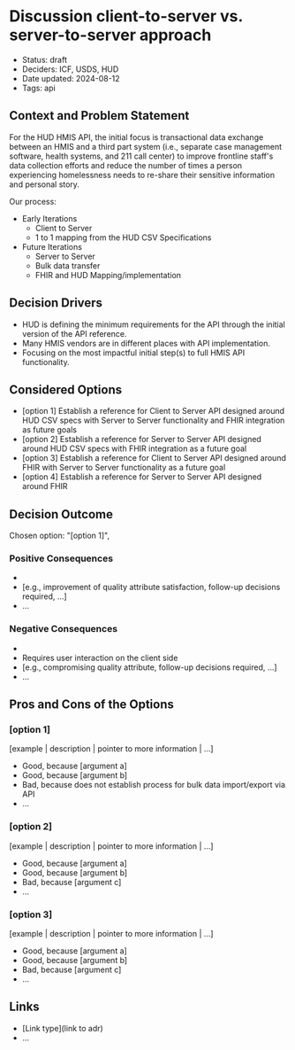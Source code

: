 # Discussion client-to-server vs. server-to-server approach

- Status: draft
- Deciders: ICF, USDS, HUD
- Date updated: 2024-08-12
- Tags: api


## Context and Problem Statement

For the HUD HMIS API, the initial focus is transactional data exchange between an HMIS and a third part system (i.e., separate case management software, health systems, and 211 call center) to improve frontline staff's data collection efforts and reduce the number of times a person experiencing homelessness needs to re-share their sensitive information and personal story.

Our process:
- Early Iterations
  - Client to Server
  - 1 to 1 mapping from the HUD CSV Specifications
- Future Iterations
  - Server to Server
  - Bulk data transfer
  - FHIR and HUD Mapping/implementation

## Decision Drivers <!-- optional -->

- HUD is defining the minimum requirements for the API through the initial version of the API reference.
- Many HMIS vendors are in different places with API implementation.
- Focusing on the most impactful initial step(s) to full HMIS API functionality.

## Considered Options

- [option 1] Establish a reference for Client to Server API designed around HUD CSV specs with Server to Server functionality and FHIR integration as future goals
- [option 2] Establish a reference for Server to Server API designed around HUD CSV specs with FHIR integration as a future goal
- [option 3] Establish a reference for Client to Server API designed around FHIR with Server to Server functionality as a future goal
- [option 4] Establish a reference for Server to Server API designed around FHIR

## Decision Outcome

Chosen option: "[option 1]",  

### Positive Consequences <!-- optional -->

-
- [e.g., improvement of quality attribute satisfaction, follow-up decisions required, …]
- …

### Negative Consequences <!-- optional -->

- 
- Requires user interaction on the client side
- [e.g., compromising quality attribute, follow-up decisions required, …]
- …

## Pros and Cons of the Options <!-- optional -->

### [option 1]

[example | description | pointer to more information | …] <!-- optional -->

- Good, because [argument a]
- Good, because [argument b]
- Bad, because does not establish process for bulk data import/export via API
- … <!-- numbers of pros and cons can vary -->

### [option 2]

[example | description | pointer to more information | …] <!-- optional -->

- Good, because [argument a]
- Good, because [argument b]
- Bad, because [argument c]
- … <!-- numbers of pros and cons can vary -->

### [option 3]

[example | description | pointer to more information | …] <!-- optional -->

- Good, because [argument a]
- Good, because [argument b]
- Bad, because [argument c]
- … <!-- numbers of pros and cons can vary -->

## Links <!-- optional -->

- [Link type](link to adr) <!-- example: Refined by [xxx](yyyymmdd-xxx.md) -->
- … <!-- numbers of links can vary -->
